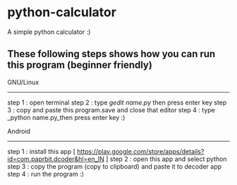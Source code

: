 # python-calculator
A simple python calculator :)

These following steps shows how you can run this program (beginner friendly)
----------------------------------------------------------------------------
GNU/Linux
*********
step 1 : open terminal
step 2 : type	_gedit name.py_ then press enter key
step 3 : copy and paste this program.save and close that editor
step 4 : type _python name.py_then press enter key
:)

Android 
*******
step 1 : install this app [ https://play.google.com/store/apps/details?id=com.paprbit.dcoder&hl=en_IN ]
step 2 : open this app and select   python
step 3 : copy the program (copy to clipboard) and paste it to decoder app
step 4 : run the program
:)
